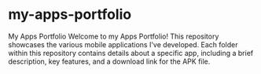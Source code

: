 # my-apps-portfolio
My Apps Portfolio Welcome to my Apps Portfolio! This repository showcases the various mobile applications I've developed. Each folder within this repository contains details about a specific app, including a brief description, key features, and a download link for the APK file.
